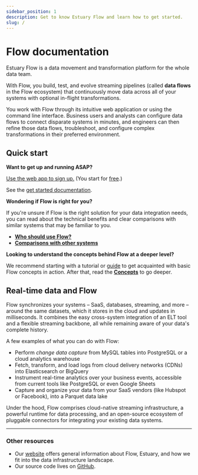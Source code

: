 ```yaml
---
sidebar_position: 1
description: Get to know Estuary Flow and learn how to get started.
slug: /
---
```


# Flow documentation

Estuary Flow is a data movement and transformation platform for the whole data team.

With Flow, you build, test, and evolve streaming pipelines (called **data flows** in the Flow ecosystem) that continuously move data across all of your systems with optional in-flight transformations.

You work with Flow through its intuitive web application or using the command line interface.
Business users and analysts can configure data flows to connect disparate systems in minutes,
and engineers can then refine those data flows, troubleshoot, and configure complex transformations in their preferred environment.

## Quick start

**Want to get up and running ASAP?**

[Use the web app to sign up.](https://dashboard.estuary.dev) (You start for [free](https://estuary.dev/pricing).)

See the [get started documentation](../getting-started/installation.mdx).

**Wondering if Flow is right for you?**

If you're unsure if Flow is the right solution for your data integration needs, you can read about the technical benefits and clear comparisons with similar systems that may be familiar to you.

* **[Who should use Flow?](overview/who-should-use-flow.md)**
* **[Comparisons with other systems](overview/comparisons.md)**

**Looking to understand the concepts behind Flow at a deeper level?**

We recommend starting with a tutorial or [guide](../guides/create-dataflow.md) to get acquainted with basic Flow concepts in action.
After that, read the **[Concepts](concepts/README.md)** to go deeper.

## Real-time data and Flow

Flow synchronizes your systems – SaaS, databases, streaming, and more – around the same datasets, which it stores in the cloud and updates in milliseconds. It combines the easy cross-system integration of an ELT tool and a flexible streaming backbone,
all while remaining aware of your data's complete history.

A few examples of what you can do with Flow:

 * Perform *change data capture* from MySQL tables into PostgreSQL or a cloud analytics warehouse
 * Fetch, transform, and load logs from cloud delivery networks (CDNs) into Elasticsearch or BigQuery
 * Instrument real-time analytics over your business events, accessible from current tools like PostgreSQL or even Google Sheets
 * Capture and organize your data from your SaaS vendors (like Hubspot or Facebook), into a Parquet data lake

Under the hood, Flow comprises cloud-native streaming infrastructure, a powerful runtime for data processing,
and an open-source ecosystem of pluggable connectors for integrating your existing data systems.

****

### **Other resources**

* Our [website](https://www.estuary.dev) offers general information about Flow, Estuary, and how we fit into the data infrastructure landscape.
* Our source code lives on [GitHub](https://github.com/estuary).

